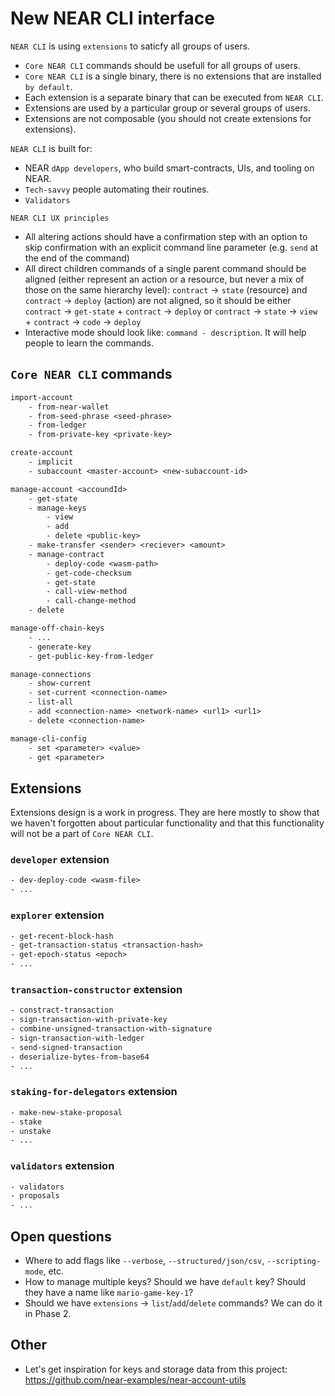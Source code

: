 # New NEAR CLI interface

`NEAR CLI` is using `extensions` to saticfy all groups of users.
- `Core NEAR CLI` commands should be usefull for all groups of users.
- `Core NEAR CLI` is a single binary, there is no extensions that are installed `by default`.
- Each extension is a separate binary that can be executed from `NEAR CLI`.
- Extensions are used by a particular group or several groups of users.
- Extensions are not composable (you should not create extensions for extensions).

`NEAR CLI` is built for:
- NEAR `dApp developers`, who build smart-contracts, UIs, and tooling on NEAR.
- `Tech-savvy` people automating their routines.
- `Validators`

`NEAR CLI UX principles`
- All altering actions should have a confirmation step with an option to skip confirmation with an explicit command line parameter (e.g. `send` at the end of the command)
- All direct children commands of a single parent command should be aligned (either represent an action or a resource, but never a mix of those on the same hierarchy level): `contract` -> `state` (resource) and `contract` -> `deploy` (action) are not aligned, so it should be either `contract` -> `get-state` + `contract` -> `deploy` or `contract` -> `state` -> `view` + `contract` -> `code` -> `deploy`
- Interactive mode should look like: `command - description`. It will help people to learn the commands.


## `Core NEAR CLI` commands
```txt
import-account
    - from-near-wallet
    - from-seed-phrase <seed-phrase>
    - from-ledger
    - from-private-key <private-key>

create-account
    - implicit
    - subaccount <master-account> <new-subaccount-id>

manage-account <accoundId>
    - get-state
    - manage-keys
        - view
        - add
        - delete <public-key>
    - make-transfer <sender> <reciever> <amount>
    - manage-contract
        - deploy-code <wasm-path>
        - get-code-checksum
        - get-state
        - call-view-method
        - call-change-method
    - delete

manage-off-chain-keys
    - ...
    - generate-key
    - get-public-key-from-ledger

manage-connections
    - show-current
    - set-current <connection-name>
    - list-all
    - add <connection-name> <network-name> <url1> <url1>
    - delete <connection-name>

manage-cli-config
    - set <parameter> <value>
    - get <parameter>
```

## Extensions
Extensions design is a work in progress. They are here mostly to show that we haven't forgotten about particular functionality and that this functionality will not be a part of `Core NEAR CLI`.

### `developer` extension
```txt
- dev-deploy-code <wasm-file>
- ...
```

### `explorer` extension
```txt
- get-recent-block-hash
- get-transaction-status <transaction-hash>
- get-epoch-status <epoch>
- ...
```

### `transaction-constructor` extension
```txt
- constract-transaction
- sign-transaction-with-private-key
- combine-unsigned-transaction-with-signature
- sign-transaction-with-ledger
- send-signed-transaction
- deserialize-bytes-from-base64
- ...
```

### `staking-for-delegators` extension
```txt
- make-new-stake-proposal
- stake
- unstake
- ...
```

### `validators` extension
```txt
- validators
- proposals
- ...
```

## Open questions
- Where to add flags like `--verbose`, `--structured/json/csv`, `--scripting-mode`, etc.
- How to manage multiple keys? Should we have `default` key? Should they have a name like `mario-game-key-1`?
- Should we have `extensions` -> `list`/`add`/`delete` commands? We can do it in Phase 2.

## Other
- Let's get inspiration for keys and storage data from this project: https://github.com/near-examples/near-account-utils